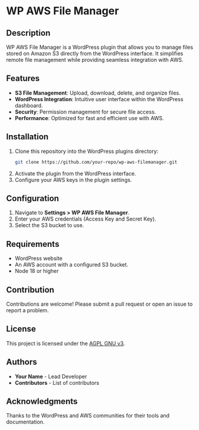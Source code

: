 # WP AWS File Manager

## Description
WP AWS File Manager is a WordPress plugin that allows you to manage files stored on Amazon S3 directly from the WordPress interface. It simplifies remote file management while providing seamless integration with AWS.

## Features
- **S3 File Management**: Upload, download, delete, and organize files.
- **WordPress Integration**: Intuitive user interface within the WordPress dashboard.
- **Security**: Permission management for secure file access.
- **Performance**: Optimized for fast and efficient use with AWS.

## Installation
1. Clone this repository into the WordPress plugins directory:
    ```bash
    git clone https://github.com/your-repo/wp-aws-filemanager.git
    ```
2. Activate the plugin from the WordPress interface.
3. Configure your AWS keys in the plugin settings.

## Configuration
1. Navigate to **Settings > WP AWS File Manager**.
2. Enter your AWS credentials (Access Key and Secret Key).
3. Select the S3 bucket to use.

## Requirements
- WordPress website
- An AWS account with a configured S3 bucket.
- Node 18 or higher

## Contribution
Contributions are welcome! Please submit a pull request or open an issue to report a problem.

## License
This project is licensed under the [AGPL GNU v3](LICENSE).

## Authors
- **Your Name** - Lead Developer
- **Contributors** - List of contributors

## Acknowledgments
Thanks to the WordPress and AWS communities for their tools and documentation.